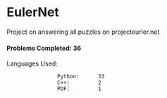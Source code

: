 # EulerNet
Project on answering all puzzles on projecteurler.net

#### Problems Completed: 36

Languages Used:
                    
                    Python:      33
                    C++:         2
                    PDF:         1
